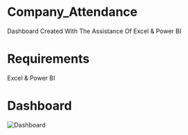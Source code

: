 # Company_Attendance
Dashboard Created With The Assistance Of Excel &amp; Power BI

# Requirements
Excel & Power BI

# Dashboard
![Dashboard](https://github.com/abhirajkadam/Company_Attendance/assets/115771792/36a2264c-c809-4c55-bb2f-5534c0d78385)
